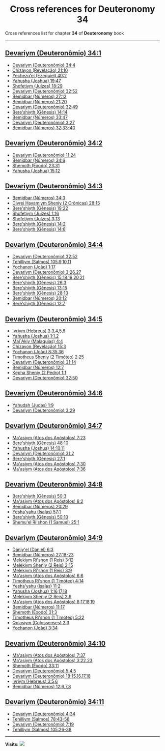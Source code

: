 <div align="center">

# Cross references for **Deuteronomy 34**
</div>

Cross references list for chapter **34** of **Deuteronomy** book

---

<h2 id="1"><a href="https://bible.ozzuu.com/pt_yah/Deu/34#1" target="_blank">Devariym (Deuteronômio) 34:1</a></h2>

- [Devariym (Deuteronômio) 34:4](https://bible.ozzuu.com/pt_yah/Deu/34#4)
- [Chizayon (Revelação) 21:10](https://bible.ozzuu.com/pt_yah/Rev/21#10)
- [Yechezq'el (Ezequiel) 40:2](https://bible.ozzuu.com/pt_yah/Eze/40#2)
- [Yahusha (Joshua) 19:47](https://bible.ozzuu.com/pt_yah/Jos/19#47)
- [Shofetiym (Juízes) 18:29](https://bible.ozzuu.com/pt_yah/Jdg/18#29)
- [Devariym (Deuteronômio) 32:52](https://bible.ozzuu.com/pt_yah/Deu/32#52)
- [Bemidbar (Números) 27:12](https://bible.ozzuu.com/pt_yah/Num/27#12)
- [Bemidbar (Números) 21:20](https://bible.ozzuu.com/pt_yah/Num/21#20)
- [Devariym (Deuteronômio) 32:49](https://bible.ozzuu.com/pt_yah/Deu/32#49)
- [Bere'shiyth (Gênesis) 14:14](https://bible.ozzuu.com/pt_yah/Gen/14#14)
- [Bemidbar (Números) 33:47](https://bible.ozzuu.com/pt_yah/Num/33#47)
- [Devariym (Deuteronômio) 3:27](https://bible.ozzuu.com/pt_yah/Deu/3#27)
- [Bemidbar (Números) 32:33-40](https://bible.ozzuu.com/pt_yah/Num/32#33)
<h2 id="2"><a href="https://bible.ozzuu.com/pt_yah/Deu/34#2" target="_blank">Devariym (Deuteronômio) 34:2</a></h2>

- [Devariym (Deuteronômio) 11:24](https://bible.ozzuu.com/pt_yah/Deu/11#24)
- [Bemidbar (Números) 34:6](https://bible.ozzuu.com/pt_yah/Num/34#6)
- [Shemoth (Êxodo) 23:31](https://bible.ozzuu.com/pt_yah/Exo/23#31)
- [Yahusha (Joshua) 15:12](https://bible.ozzuu.com/pt_yah/Jos/15#12)
<h2 id="3"><a href="https://bible.ozzuu.com/pt_yah/Deu/34#3" target="_blank">Devariym (Deuteronômio) 34:3</a></h2>

- [Bemidbar (Números) 34:3](https://bible.ozzuu.com/pt_yah/Num/34#3)
- [Divrei Hayamiym Sheniy (2 Crônicas) 28:15](https://bible.ozzuu.com/pt_yah/2Ch/28#15)
- [Bere'shiyth (Gênesis) 19:22](https://bible.ozzuu.com/pt_yah/Gen/19#22)
- [Shofetiym (Juízes) 1:16](https://bible.ozzuu.com/pt_yah/Jdg/1#16)
- [Shofetiym (Juízes) 3:13](https://bible.ozzuu.com/pt_yah/Jdg/3#13)
- [Bere'shiyth (Gênesis) 14:2](https://bible.ozzuu.com/pt_yah/Gen/14#2)
- [Bere'shiyth (Gênesis) 14:8](https://bible.ozzuu.com/pt_yah/Gen/14#8)
<h2 id="4"><a href="https://bible.ozzuu.com/pt_yah/Deu/34#4" target="_blank">Devariym (Deuteronômio) 34:4</a></h2>

- [Devariym (Deuteronômio) 32:52](https://bible.ozzuu.com/pt_yah/Deu/32#52)
- [Tehilliym (Salmos) 105:9,10,11](https://bible.ozzuu.com/pt_yah/Psa/105#9)
- [Yochanon (João) 1:17](https://bible.ozzuu.com/pt_yah/Joh/1#17)
- [Devariym (Deuteronômio) 3:26,27](https://bible.ozzuu.com/pt_yah/Deu/3#26)
- [Bere'shiyth (Gênesis) 15:18,19,20,21](https://bible.ozzuu.com/pt_yah/Gen/15#18)
- [Bere'shiyth (Gênesis) 26:3](https://bible.ozzuu.com/pt_yah/Gen/26#3)
- [Bere'shiyth (Gênesis) 13:15](https://bible.ozzuu.com/pt_yah/Gen/13#15)
- [Bere'shiyth (Gênesis) 28:13](https://bible.ozzuu.com/pt_yah/Gen/28#13)
- [Bemidbar (Números) 20:12](https://bible.ozzuu.com/pt_yah/Num/20#12)
- [Bere'shiyth (Gênesis) 12:7](https://bible.ozzuu.com/pt_yah/Gen/12#7)
<h2 id="5"><a href="https://bible.ozzuu.com/pt_yah/Deu/34#5" target="_blank">Devariym (Deuteronômio) 34:5</a></h2>

- [Ivriym (Hebreus) 3:3,4,5,6](https://bible.ozzuu.com/pt_yah/Heb/3#3)
- [Yahusha (Joshua) 1:1,2](https://bible.ozzuu.com/pt_yah/Jos/1#1)
- [Mal`Akiy (Malaquias) 4:4](https://bible.ozzuu.com/pt_yah/Mal/4#4)
- [Chizayon (Revelação) 15:3](https://bible.ozzuu.com/pt_yah/Rev/15#3)
- [Yochanon (João) 8:35,36](https://bible.ozzuu.com/pt_yah/Joh/8#35)
- [Timotheus Sheniy (2 Timóteo) 2:25](https://bible.ozzuu.com/pt_yah/2Ti/2#25)
- [Devariym (Deuteronômio) 31:14](https://bible.ozzuu.com/pt_yah/Deu/31#14)
- [Bemidbar (Números) 12:7](https://bible.ozzuu.com/pt_yah/Num/12#7)
- [Kepha Sheniy (2 Pedro) 1:1](https://bible.ozzuu.com/pt_yah/2Pe/1#1)
- [Devariym (Deuteronômio) 32:50](https://bible.ozzuu.com/pt_yah/Deu/32#50)
<h2 id="6"><a href="https://bible.ozzuu.com/pt_yah/Deu/34#6" target="_blank">Devariym (Deuteronômio) 34:6</a></h2>

- [Yahudah (Judas) 1:9](https://bible.ozzuu.com/pt_yah/Jde/1#9)
- [Devariym (Deuteronômio) 3:29](https://bible.ozzuu.com/pt_yah/Deu/3#29)
<h2 id="7"><a href="https://bible.ozzuu.com/pt_yah/Deu/34#7" target="_blank">Devariym (Deuteronômio) 34:7</a></h2>

- [Ma'asiym (Atos dos Apóstolos) 7:23](https://bible.ozzuu.com/pt_yah/Act/7#23)
- [Bere'shiyth (Gênesis) 48:10](https://bible.ozzuu.com/pt_yah/Gen/48#10)
- [Yahusha (Joshua) 14:10,11](https://bible.ozzuu.com/pt_yah/Jos/14#10)
- [Devariym (Deuteronômio) 31:2](https://bible.ozzuu.com/pt_yah/Deu/31#2)
- [Bere'shiyth (Gênesis) 27:1](https://bible.ozzuu.com/pt_yah/Gen/27#1)
- [Ma'asiym (Atos dos Apóstolos) 7:30](https://bible.ozzuu.com/pt_yah/Act/7#30)
- [Ma'asiym (Atos dos Apóstolos) 7:36](https://bible.ozzuu.com/pt_yah/Act/7#36)
<h2 id="8"><a href="https://bible.ozzuu.com/pt_yah/Deu/34#8" target="_blank">Devariym (Deuteronômio) 34:8</a></h2>

- [Bere'shiyth (Gênesis) 50:3](https://bible.ozzuu.com/pt_yah/Gen/50#3)
- [Ma'asiym (Atos dos Apóstolos) 8:2](https://bible.ozzuu.com/pt_yah/Act/8#2)
- [Bemidbar (Números) 20:29](https://bible.ozzuu.com/pt_yah/Num/20#29)
- [Yesha'yahu (Isaías) 57:1](https://bible.ozzuu.com/pt_yah/Isa/57#1)
- [Bere'shiyth (Gênesis) 50:10](https://bible.ozzuu.com/pt_yah/Gen/50#10)
- [Shemu'el Ri'shon (1 Samuel) 25:1](https://bible.ozzuu.com/pt_yah/1Sm/25#1)
<h2 id="9"><a href="https://bible.ozzuu.com/pt_yah/Deu/34#9" target="_blank">Devariym (Deuteronômio) 34:9</a></h2>

- [Daniy'el (Daniel) 6:3](https://bible.ozzuu.com/pt_yah/Dan/6#3)
- [Bemidbar (Números) 27:18-23](https://bible.ozzuu.com/pt_yah/Num/27#18)
- [Melekiym Ri'shon (1 Reis) 3:12](https://bible.ozzuu.com/pt_yah/1Ki/3#12)
- [Melekiym Sheniy (2 Reis) 2:15](https://bible.ozzuu.com/pt_yah/2Ki/2#15)
- [Melekiym Ri'shon (1 Reis) 3:9](https://bible.ozzuu.com/pt_yah/1Ki/3#9)
- [Ma'asiym (Atos dos Apóstolos) 6:6](https://bible.ozzuu.com/pt_yah/Act/6#6)
- [Timotheus Ri'shon (1 Timóteo) 4:14](https://bible.ozzuu.com/pt_yah/1Ti/4#14)
- [Yesha'yahu (Isaías) 11:2](https://bible.ozzuu.com/pt_yah/Isa/11#2)
- [Yahusha (Joshua) 1:16,17,18](https://bible.ozzuu.com/pt_yah/Jos/1#16)
- [Melekiym Sheniy (2 Reis) 2:9](https://bible.ozzuu.com/pt_yah/2Ki/2#9)
- [Ma'asiym (Atos dos Apóstolos) 8:17,18,19](https://bible.ozzuu.com/pt_yah/Act/8#17)
- [Bemidbar (Números) 11:17](https://bible.ozzuu.com/pt_yah/Num/11#17)
- [Shemoth (Êxodo) 31:3](https://bible.ozzuu.com/pt_yah/Exo/31#3)
- [Timotheus Ri'shon (1 Timóteo) 5:22](https://bible.ozzuu.com/pt_yah/1Ti/5#22)
- [Qolasiym (Colossenses) 2:3](https://bible.ozzuu.com/pt_yah/Col/2#3)
- [Yochanon (João) 3:34](https://bible.ozzuu.com/pt_yah/Joh/3#34)
<h2 id="10"><a href="https://bible.ozzuu.com/pt_yah/Deu/34#10" target="_blank">Devariym (Deuteronômio) 34:10</a></h2>

- [Ma'asiym (Atos dos Apóstolos) 7:37](https://bible.ozzuu.com/pt_yah/Act/7#37)
- [Ma'asiym (Atos dos Apóstolos) 3:22,23](https://bible.ozzuu.com/pt_yah/Act/3#22)
- [Shemoth (Êxodo) 33:11](https://bible.ozzuu.com/pt_yah/Exo/33#11)
- [Devariym (Deuteronômio) 5:4,5](https://bible.ozzuu.com/pt_yah/Deu/5#4)
- [Devariym (Deuteronômio) 18:15,16,17,18](https://bible.ozzuu.com/pt_yah/Deu/18#15)
- [Ivriym (Hebreus) 3:5,6](https://bible.ozzuu.com/pt_yah/Heb/3#5)
- [Bemidbar (Números) 12:6,7,8](https://bible.ozzuu.com/pt_yah/Num/12#6)
<h2 id="11"><a href="https://bible.ozzuu.com/pt_yah/Deu/34#11" target="_blank">Devariym (Deuteronômio) 34:11</a></h2>

- [Devariym (Deuteronômio) 4:34](https://bible.ozzuu.com/pt_yah/Deu/4#34)
- [Tehilliym (Salmos) 78:43-58](https://bible.ozzuu.com/pt_yah/Psa/78#43)
- [Devariym (Deuteronômio) 7:19](https://bible.ozzuu.com/pt_yah/Deu/7#19)
- [Tehilliym (Salmos) 105:26-38](https://bible.ozzuu.com/pt_yah/Psa/105#26)


---

**Visits:**
![](https://profile-counter.glitch.me/visitCounter_crossrefs5/count.svg)
